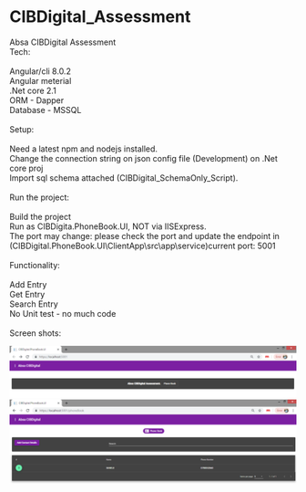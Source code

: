 # CIBDigital_Assessment
Absa CIBDigital Assessment
<br>
Tech:
<br>
<br>
Angular/cli 8.0.2<br>
Angular meterial<br>
.Net core 2.1<br>
ORM - Dapper<br>
Database - MSSQL
<br>
<br>
Setup:
<br>
<br>
Need a latest npm and nodejs installed. <br>
Change the connection string on json config file (Development) on .Net core proj <br>
Import sql schema attached (CIBDigital_SchemaOnly_Script).
<br>
<br>
Run the project:
<br>
<br>
Build the project<br>
Run as CIBDigita.PhoneBook.UI, NOT via IISExpress.<br>
The port may change: please check the port and update the endpoint in (CIBDigital.PhoneBook.UI\ClientApp\src\app\service)current port: 5001
<br>
<br>
Functionality:
<br>
<br>
Add Entry<br>
Get Entry<br>
Search Entry<br>
No Unit test - no much code
<br>
<br>
Screen shots:

![](screenshot1.PNG)
<br>
![](screenshot2.PNG)
